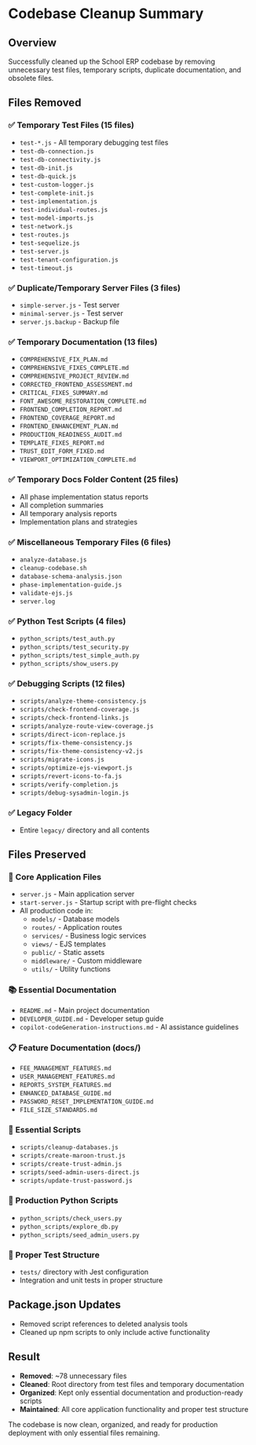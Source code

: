 # Codebase Cleanup Summary

## Overview

Successfully cleaned up the School ERP codebase by removing unnecessary test files, temporary scripts, duplicate documentation, and obsolete files.

## Files Removed

### ✅ Temporary Test Files (15 files)

- `test-*.js` - All temporary debugging test files
- `test-db-connection.js`
- `test-db-connectivity.js`
- `test-db-init.js`
- `test-db-quick.js`
- `test-custom-logger.js`
- `test-complete-init.js`
- `test-implementation.js`
- `test-individual-routes.js`
- `test-model-imports.js`
- `test-network.js`
- `test-routes.js`
- `test-sequelize.js`
- `test-server.js`
- `test-tenant-configuration.js`
- `test-timeout.js`

### ✅ Duplicate/Temporary Server Files (3 files)

- `simple-server.js` - Test server
- `minimal-server.js` - Test server
- `server.js.backup` - Backup file

### ✅ Temporary Documentation (13 files)

- `COMPREHENSIVE_FIX_PLAN.md`
- `COMPREHENSIVE_FIXES_COMPLETE.md`
- `COMPREHENSIVE_PROJECT_REVIEW.md`
- `CORRECTED_FRONTEND_ASSESSMENT.md`
- `CRITICAL_FIXES_SUMMARY.md`
- `FONT_AWESOME_RESTORATION_COMPLETE.md`
- `FRONTEND_COMPLETION_REPORT.md`
- `FRONTEND_COVERAGE_REPORT.md`
- `FRONTEND_ENHANCEMENT_PLAN.md`
- `PRODUCTION_READINESS_AUDIT.md`
- `TEMPLATE_FIXES_REPORT.md`
- `TRUST_EDIT_FORM_FIXED.md`
- `VIEWPORT_OPTIMIZATION_COMPLETE.md`

### ✅ Temporary Docs Folder Content (25 files)

- All phase implementation status reports
- All completion summaries
- All temporary analysis reports
- Implementation plans and strategies

### ✅ Miscellaneous Temporary Files (6 files)

- `analyze-database.js`
- `cleanup-codebase.sh`
- `database-schema-analysis.json`
- `phase-implementation-guide.js`
- `validate-ejs.js`
- `server.log`

### ✅ Python Test Scripts (4 files)

- `python_scripts/test_auth.py`
- `python_scripts/test_security.py`
- `python_scripts/test_simple_auth.py`
- `python_scripts/show_users.py`

### ✅ Debugging Scripts (12 files)

- `scripts/analyze-theme-consistency.js`
- `scripts/check-frontend-coverage.js`
- `scripts/check-frontend-links.js`
- `scripts/analyze-route-view-coverage.js`
- `scripts/direct-icon-replace.js`
- `scripts/fix-theme-consistency.js`
- `scripts/fix-theme-consistency-v2.js`
- `scripts/migrate-icons.js`
- `scripts/optimize-ejs-viewport.js`
- `scripts/revert-icons-to-fa.js`
- `scripts/verify-completion.js`
- `scripts/debug-sysadmin-login.js`

### ✅ Legacy Folder

- Entire `legacy/` directory and all contents

## Files Preserved

### 🎯 Core Application Files

- `server.js` - Main application server
- `start-server.js` - Startup script with pre-flight checks
- All production code in:
   - `models/` - Database models
   - `routes/` - Application routes
   - `services/` - Business logic services
   - `views/` - EJS templates
   - `public/` - Static assets
   - `middleware/` - Custom middleware
   - `utils/` - Utility functions

### 📚 Essential Documentation

- `README.md` - Main project documentation
- `DEVELOPER_GUIDE.md` - Developer setup guide
- `copilot-codeGeneration-instructions.md` - AI assistance guidelines

### 📋 Feature Documentation (docs/)

- `FEE_MANAGEMENT_FEATURES.md`
- `USER_MANAGEMENT_FEATURES.md`
- `REPORTS_SYSTEM_FEATURES.md`
- `ENHANCED_DATABASE_GUIDE.md`
- `PASSWORD_RESET_IMPLEMENTATION_GUIDE.md`
- `FILE_SIZE_STANDARDS.md`

### 🔧 Essential Scripts

- `scripts/cleanup-databases.js`
- `scripts/create-maroon-trust.js`
- `scripts/create-trust-admin.js`
- `scripts/seed-admin-users-direct.js`
- `scripts/update-trust-password.js`

### 🐍 Production Python Scripts

- `python_scripts/check_users.py`
- `python_scripts/explore_db.py`
- `python_scripts/seed_admin_users.py`

### 🧪 Proper Test Structure

- `tests/` directory with Jest configuration
- Integration and unit tests in proper structure

## Package.json Updates

- Removed script references to deleted analysis tools
- Cleaned up npm scripts to only include active functionality

## Result

- **Removed**: ~78 unnecessary files
- **Cleaned**: Root directory from test files and temporary documentation
- **Organized**: Kept only essential documentation and production-ready scripts
- **Maintained**: All core application functionality and proper test structure

The codebase is now clean, organized, and ready for production deployment with only essential files remaining.

